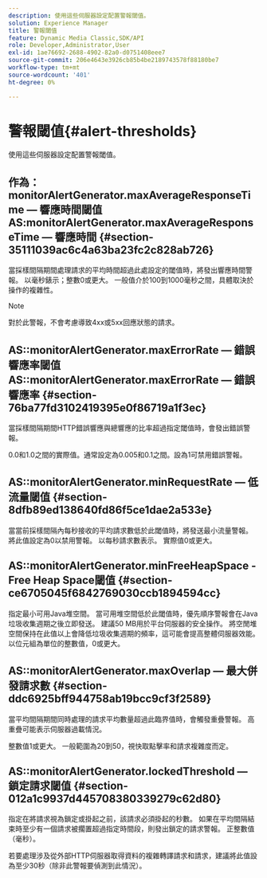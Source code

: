 ```yaml
---
description: 使用這些伺服器設定配置警報閾值。
solution: Experience Manager
title: 警報閾值
feature: Dynamic Media Classic,SDK/API
role: Developer,Administrator,User
exl-id: 1ae76692-2688-4902-82a0-d0751408eee7
source-git-commit: 206e4643e3926cb85b4be2189743578f88180be7
workflow-type: tm+mt
source-wordcount: '401'
ht-degree: 0%

---
```


# 警報閾值{#alert-thresholds}

使用這些伺服器設定配置警報閾值。

## 作為：monitorAlertGenerator.maxAverageResponseTime — 響應時間閾值AS:monitorAlertGenerator.maxAverageResponseTime — 響應時間 {#section-35111039ac6c4a63ba23fc2c828ab726}

當採樣間隔期間處理請求的平均時間超過此處設定的閾值時，將發出響應時間警報。 以毫秒錶示；整數0或更大。 一般值介於100到1000毫秒之間，具體取決於操作的複雜性。

>[!NOTE]
>
>對於此警報，不會考慮導致4xx或5xx回應狀態的請求。

## AS::monitorAlertGenerator.maxErrorRate — 錯誤響應率閾值AS::monitorAlertGenerator.maxErrorRate — 錯誤響應率 {#section-76ba77fd3102419395e0f86719a1f3ec}

當採樣間隔期間HTTP錯誤響應與總響應的比率超過指定閾值時，會發出錯誤警報。

0.0和1.0之間的實際值。通常設定為0.005和0.1之間。設為1可禁用錯誤警報。

## AS::monitorAlertGenerator.minRequestRate — 低流量閾值 {#section-8dfb89ed138640fd86f5ce1dae2a533e}

當當前採樣間隔內每秒接收的平均請求數低於此閾值時，將發送最小流量警報。 將此值設定為0以禁用警報。 以每秒請求數表示。 實際值0或更大。

## AS::monitorAlertGenerator.minFreeHeapSpace -Free Heap Space閾值 {#section-ce6705045f6842769030ccb1894594cc}

指定最小可用Java堆空間。 當可用堆空間低於此閾值時，優先順序警報會在Java垃圾收集週期之後立即發送。 建議50 MB用於平台伺服器的安全操作。 將空閒堆空間保持在此值以上會降低垃圾收集週期的頻率，這可能會提高整體伺服器效能。 以位元組為單位的整數值，0或更大。

## AS::monitorAlertGenerator.maxOverlap — 最大併發請求數 {#section-ddc6925bff944758ab19bcc9cf3f2589}

當平均間隔期間同時處理的請求平均數量超過此臨界值時，會觸發重疊警報。 高重疊可能表示伺服器過載情況。

整數值1或更大。 一般範圍為20到50，視快取點擊率和請求複雜度而定。

## AS::monitorAlertGenerator.lockedThreshold — 鎖定請求閾值 {#section-012a1c9937d445708380339279c62d80}

指定在將請求視為鎖定或掛起之前，該請求必須掛起的秒數。 如果在平均間隔結束時至少有一個請求被擱置超過指定時間段，則發出鎖定的請求警報。 正整數值（毫秒）。

若要處理涉及從外部HTTP伺服器取得資料的複雜轉譯請求和請求，建議將此值設為至少30秒（除非此警報要偵測到此情況）。

